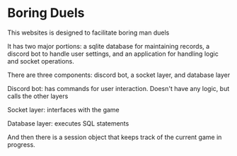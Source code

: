 # Boring Duels
This websites is designed to facilitate boring man duels

It has two major portions: a sqlite database for maintaining records, a discord bot to handle user settings, and an application for handling logic and socket operations.

There are three components: discord bot, a socket layer, and database layer

Discord bot: has commands for user interaction. Doesn't have any logic, but calls the other layers

Socket layer: interfaces with the game

Database layer: executes SQL statements

And then there is a session object that keeps track of the current game in progress.
